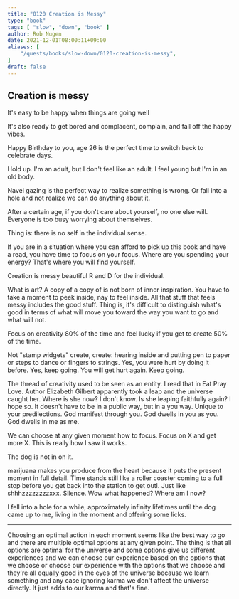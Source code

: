 ```yaml
---
title: "0120 Creation is Messy"
type: "book"
tags: [ "slow", "down", "book" ]
author: Rob Nugen
date: 2021-12-01T08:00:11+09:00
aliases: [
    "/quests/books/slow-down/0120-creation-is-messy",
]
draft: false
---
```


## Creation is messy

It's easy to be happy when things are going well

It's also ready to get bored and complacent, complain, and fall off the happy vibes.

Happy Birthday to you, age 26 is the perfect time to switch back to celebrate days.

Hold up. I'm an adult, but I don't feel like an adult.  I feel young but I'm in an old body.

Navel gazing is the perfect way to realize something is wrong.  Or fall into a hole and not realize we can do anything about it.

After a certain age, if you don't care about yourself, no one else will.  Everyone is too busy worrying about themselves.

Thing is: there is no self in the individual sense.

If you are in a situation where you can afford to pick up this book and have a read, you have time to focus on your focus.  Where are you spending your energy?  That's where you will find yourself.

Creation is messy beautiful R and D for the individual.

What is art?  A copy of a copy of is not born of inner inspiration.  You have to take a moment to peek inside, nay to feel inside.  All that stuff that feels messy includes the good stuff. Thing is, it's difficult to distinguish what's good in terms of what will move you toward the way you want to go and what will not.

Focus on creativity 80% of the time and feel lucky if you get to create 50% of the time.

Not "stamp widgets" create, create: hearing inside and putting pen to paper or steps to dance or fingers to strings.  Yes, you were hurt by doing it before.  Yes, keep going.  You will get hurt again. Keep going.

The thread of creativity used to be seen as an entity.  I read that in Eat Pray Love.  Author Elizabeth Gilbert apparently took a leap and the universe caught her.  Where is she now? I don't know. Is she leaping faithfully again?  I hope so.  It doesn't have to be in a public way, but in a you way.  Unique to your predilections. God manifest through you.  God dwells in you as you.  God dwells in me as me.

We can choose at any given moment how to focus.  Focus on X and get more X.  This is really how I saw it works.

The dog is not in on it.

marijuana makes you produce from the heart because it puts the present moment in full detail.  Time stands still like a roller coaster coming to a full stop before you get back into the station to get outl. Just like shhhzzzzzzzzxxx.  Silence.  Wow what happened? Where am I now?

I fell into a hole for a while, approximately infinity lifetimes until the dog came up to me, living in the moment and offering some licks.

---------

Choosing an optimal action in each moment seems like the best way to go and there are multiple optimal options at any given point. The thing is that all options are optimal for the universe and some options give us different experiences and we can choose our experience based on the options that we choose or choose our experience with the options that we choose and they're all equally good in the eyes of the universe because we learn something and any case ignoring karma we don't affect the universe directly. It just adds to our karma and that's fine.
